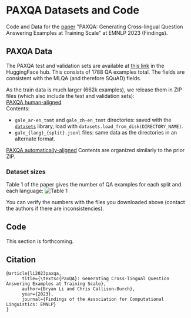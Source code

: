 # PAXQA Datasets and Code
Code and Data for the [paper](https://arxiv.org/abs/2304.12206) "PAXQA: Generating Cross-lingual Question Answering Examples at Training Scale" at EMNLP 2023 (Findings).

## PAXQA Data
The PAXQA test and validation sets are available at [this link](https://huggingface.co/datasets/manestay/paxqa_val_test) in the HuggingFace hub. This consists of 1788 QA examples total.
The fields are consistent with the MLQA (and therefore SQuAD) fields.

As the train data is much larger (662k examples), we release them in ZIP files (which also include the test and validation sets): \
[PAXQA human-aligned](https://drive.google.com/file/d/1GpUAuX93NgZZKtCOagAabF0kk72ANWcW/view?usp=share_link) \
Contents:
* `gale_ar-en_tnmt` and `gale_zh-en_tnmt` directories: saved with the [`datasets`](https://huggingface.co/docs/datasets/index) library, load with `datasets.load_from_disk(DIRECTORY_NAME)`.
* `gale_{lang}_{split}.jsonl` files: same data as the directories in an alternate format.

[PAXQA automatically-aligned](https://drive.google.com/file/d/1jj1xGNUn53352rS8M-Va2mx9SSljLi-f/view?usp=share_link)
Contents are organized similarly to the prior ZIP.

### Dataset sizes 
Table 1 of the paper gives the number of QA examples for each split and each language:
![Table 1](https://github.com/manestay/paxqa/assets/9099139/77300d29-22e7-409f-aba9-78007ce8db95)

You can verify the numbers with the files you downloaded above (contact the authors if there are inconsistencies).

## Code
This section is forthcoming.

## Citation
```
@article{li2023paxqa,
      title={\textsc{PaxQA}: Generating Cross-lingual Question Answering Examples at Training Scale}, 
      author={Bryan Li and Chris Callison-Burch},
      year={2023},
      journal={Findings of the Association for Computational Linguistics: EMNLP}
}
```
